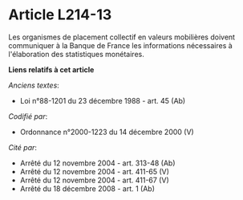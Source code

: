 # Article L214-13

Les organismes de placement collectif en valeurs mobilières doivent communiquer à la Banque de France les informations
nécessaires à l'élaboration des statistiques monétaires.

**Liens relatifs à cet article**

_Anciens textes_:

  - Loi n°88-1201 du 23 décembre 1988 - art. 45 (Ab)

_Codifié par_:

  - Ordonnance n°2000-1223 du 14 décembre 2000 (V)

_Cité par_:

  - Arrêté du 12 novembre 2004 - art. 313-48 (Ab)
  - Arrêté du 12 novembre 2004 - art. 411-65 (V)
  - Arrêté du 12 novembre 2004 - art. 411-67 (V)
  - Arrêté du 18 décembre 2008 - art. 1 (Ab)
